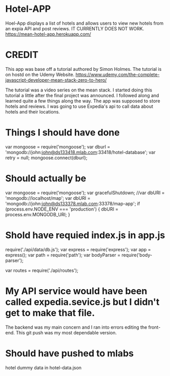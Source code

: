 # Hotel-APP
Hoel-App displays a list of hotels and allows users to view new hotels from an expia API and post reviews.
IT CURRENTLY DOES NOT WORK.
https://mean-hotel-app.herokuapp.com/

# CREDIT
This app was base off a tutorial authored by Simon Holmes. The tutorial is on hostd on the Udemy Website. 
https://www.udemy.com/the-complete-javascript-developer-mean-stack-zero-to-hero/

The tutorial was a video series on the mean stack. I started doing this tutorial a little after the final project was announced. I followed along and learned quite a few things along the way. The app was supposed to store hotels and reviews. I was going to use Expedia's api to call data about hotels and their locations.

# Things I should have done
var mongoose = require('mongoose');
var dburl = 'mongodb://john:john@ds133418.mlab.com:33418/hotel-database';
var retry = null;
mongoose.connect(dburl);

# Should actually be
var mongoose = require('mongoose');
var gracefulShutdown;
//var dbURI = 'mongodb://localhost/map';
var dbURI = 'mongodb://john:john@ds133378.mlab.com:33378/map-app';
if (process.env.NODE_ENV === 'production') {
    dbURI = process.env.MONGODB_URI;
}

# Shold have requied index.js in app.js
require('./api/data/db.js');
var express = require('express');
var app = express();
var path = require('path');
var bodyParser = require('body-parser');

var routes = require('./api/routes');

# My API service would have been called expedia.sevice.js but I didn't get to make that file.
The backend was my main concern and I ran into errors editing the front-end. This git push was my most dependable version.

# Should have pushed to mlabs
hotel dummy data in hotel-data.json
